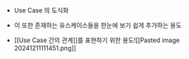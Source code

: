 - Use Case 의 도식화
    
- 이 또한 존재하는 유스케이스들을 한눈에 보기 쉽게 추가하는 용도
    
- [[Use Case 간의 관계]]를 표현하기 위한 용도![[Pasted image 20241211111451.png]]
